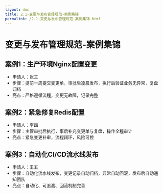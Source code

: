 ```yaml
---
layout: doc
title: 2.1-变更与发布管理规范-案例集锦
permalink: /2.1-变更与发布管理规范-案例集锦.html
---
```

# 变更与发布管理规范-案例集锦

## 案例1：生产环境Nginx配置变更
- 申请人：张三
- 步骤：提前一周提交变更单，审批后凌晨发布，执行后验证业务无异常，复盘归档
- 亮点：严格遵循流程，变更无故障，记录完整

## 案例2：紧急修复Redis配置
- 申请人：李四
- 步骤：主管审批后执行，事后补充变更单与复盘，操作全程审计
- 亮点：紧急变更补审，流程闭环，风险可控

## 案例3：自动化CI/CD流水线发布
- 申请人：王五
- 步骤：自动化流水线发布，变更记录自动归档，异常自动回滚，发布后自动通知团队
- 亮点：自动化、可追溯、回滚机制完善